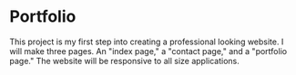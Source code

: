 # Portfolio
This project is my first step into creating a professional looking website.
I will make three pages.
An "index page," a "contact page," and a "portfolio page."
The website will be responsive to all size applications.
